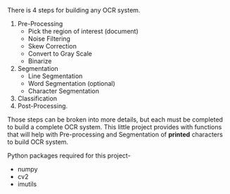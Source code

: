 There is 4 steps for building any OCR system.

1. Pre-Processing
    - Pick the region of interest (document)
    - Noise Filtering
    - Skew Correction
    - Convert to Gray Scale
    - Binarize
2. Segmentation
    - Line Segmentation
    - Word Segmentation (optional)
    - Character Segmentation
3. Classification
4. Post-Processing.

Those steps can be broken into more details, but each must be completed to build a complete OCR system. This little project provides with functions that will help with Pre-processing and Segmentation of **printed** characters to build OCR system.

Python packages required for this project-

-   numpy
-   cv2
-   imutils
